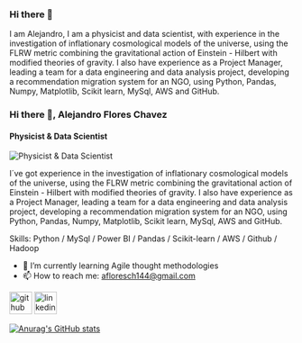 ### Hi there 👋

I am Alejandro, I am a physicist and data scientist, with experience in the investigation of inflationary cosmological models of the universe, using the FLRW metric combining the gravitational action of Einstein - Hilbert with modified theories of gravity. I also have experience as a Project Manager, leading a team for a data engineering and data analysis project, developing a recommendation migration system for an NGO, using Python, Pandas, Numpy, Matplotlib, Scikit learn, MySql, AWS and GitHub. 

### Hi there 👋, Alejandro Flores Chavez
#### Physicist & Data Scientist
![Physicist & Data Scientist](https://media.licdn.com/dms/image/D4D16AQFhXq7fWJl-ZQ/profile-displaybackgroundimage-shrink_350_1400/0/1678236583843?e=1684368000&v=beta&t=knIr--7H7BsQRAISm2LM8cT-YkWkzEQApXRQCHATJMc)

I´ve got experience in the investigation of inflationary cosmological models of the universe, using the FLRW metric combining the gravitational action of Einstein - Hilbert with modified theories of gravity. I also have experience as a Project Manager, leading a team for a data engineering and data analysis project, developing a recommendation migration system for an NGO, using Python, Pandas, Numpy, Matplotlib, Scikit learn, MySql, AWS and GitHub.

Skills: Python / MySql / Power BI / Pandas / Scikit-learn / AWS / Github / Hadoop

- 🌱 I’m currently learning Agile thought methodologies 
- 📫 How to reach me: afloresch144@gmail.com 


[<img src='https://cdn.jsdelivr.net/npm/simple-icons@3.0.1/icons/github.svg' alt='github' height='40'>](https://github.com/molten1919)  [<img src='https://cdn.jsdelivr.net/npm/simple-icons@3.0.1/icons/linkedin.svg' alt='linkedin' height='40'>](https://www.linkedin.com/in/https://www.linkedin.com/in/alejandro-flores-chavez//)  



[![Anurag's GitHub stats](https://github-readme-stats.vercel.app/api?username=molten1919)](https://github.com/anuraghazra/github-readme-stats)

